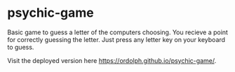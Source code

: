# psychic-game

Basic game to guess a letter of the computers choosing. You recieve a point for correctly guessing the letter. Just press any letter key on your keyboard to guess.

Visit the deployed version here https://ordolph.github.io/psychic-game/.
